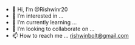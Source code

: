 - 👋 Hi, I’m @Rishwinr20
- 👀 I’m interested in ...
- 🌱 I’m currently learning ...
- 💞️ I’m looking to collaborate on ...
- 📫 How to reach me ... rishwinbolt@gmail.com

<!---
Rishwinr20/Rishwinr20 is a ✨ special ✨ repository because its `README.md` (this file) appears on your GitHub profile.
You can click the Preview link to take a look at your changes.
--->
